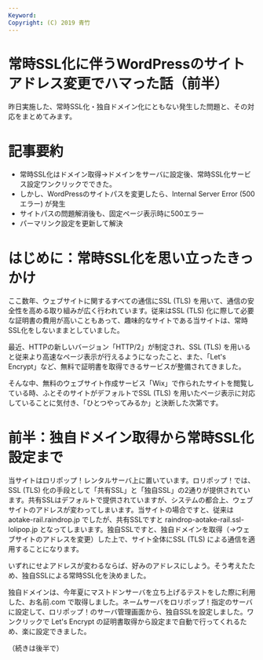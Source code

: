 ```yaml
---
Keyword: 
Copyright: (C) 2019 青竹
---
```


# 常時SSL化に伴うWordPressのサイトアドレス変更でハマった話（前半）

昨日実施した、常時SSL化・独自ドメイン化にともない発生した問題と、その対応をまとめてみます。

# 記事要約

* 常時SSL化はドメイン取得→ドメインをサーバに設定後、常時SSL化サービス設定ワンクリックでできた。
* しかし、WordPressのサイトパスを変更したら、Internal Server Error (500エラー) が発生
* サイトパスの問題解消後も、固定ページ表示時に500エラー
* パーマリンク設定を更新して解決

# はじめに：常時SSL化を思い立ったきっかけ

ここ数年、ウェブサイトに関するすべての通信にSSL (TLS) を用いて、通信の安全性を高める取り組みが広く行われています。従来はSSL (TLS) 化に際して必要な証明書の費用が高いこともあって、趣味的なサイトである当サイトは、常時SSL化をしないままとしていました。

最近、HTTPの新しいバージョン「HTTP/2」が制定され、SSL (TLS) を用いると従来より高速なページ表示が行えるようになったこと、また、「Let's Encrypt」など、無料で証明書を取得できるサービスが整備されてきました。

そんな中、無料のウェブサイト作成サービス「Wix」で作られたサイトを閲覧している時、ふとそのサイトがデフォルトでSSL (TLS) を用いたページ表示に対応していることに気付き、「ひとつやってみるか」と決断した次第です。

# 前半：独自ドメイン取得から常時SSL化設定まで

当サイトはロリポップ！レンタルサーバ上に置いています。ロリポップ！では、SSL (TLS) 化の手段として「共有SSL」と「独自SSL」の2通りが提供されています。共有SSLはデフォルトで提供されていますが、システムの都合上、ウェブサイトのアドレスが変わってしまいます。当サイトの場合ですと、従来は aotake-rail.raindrop.jp でしたが、共有SSLですと raindrop-aotake-rail.ssl-lolipop.jp となってしまいます。独自SSLですと、独自ドメインを取得（→ウェブサイトのアドレスを変更）した上で、サイト全体にSSL (TLS) による通信を適用することになります。

いずれにせよアドレスが変わるならば、好みのアドレスにしよう。そう考えたため、独自SSLによる常時SSL化を決めました。

独自ドメインは、今年夏にマストドンサーバを立ち上げるテストをした際に利用した、お名前.com で取得しました。ネームサーバをロリポップ！指定のサーバに設定して、ロリポップ！のサーバ管理画面から、独自SSLを設定しました。ワンクリックで Let's Encrypt の証明書取得から設定まで自動で行ってくれるため、楽に設定できました。

（続きは後半で）

